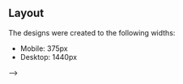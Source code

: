 <!-- # Front-end Style Guide -->

## Layout

The designs were created to the following widths:

- Mobile: 375px
- Desktop: 1440px
<!-- 
## Colors
<!-- 
- White: hsl(0, 0%, 100%) -->
<!-- - Light gray: hsl(212, 45%, 89%) -->
<!-- - Grayish blue: hsl(220, 15%, 55%)
- Dark blue: hsl(218, 44%, 22%) -->

<!-- ## Typography

### Body Copy

- Font size (paragraph): 15px

### Font

- Family: [Outfit](https://fonts.google.com/specimen/Outfit)
- Weights: 400, 700 --> -->
